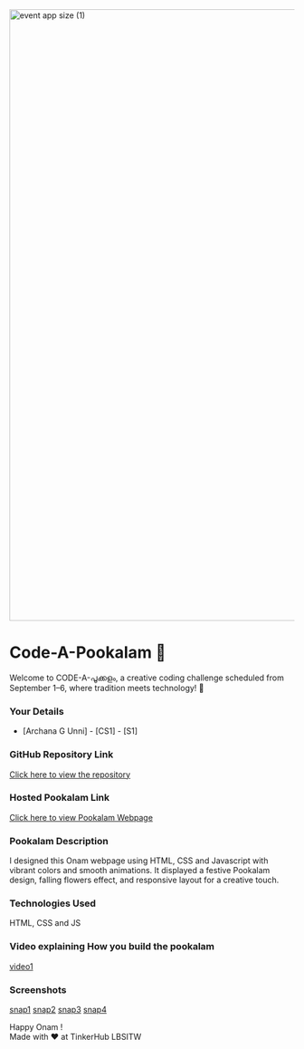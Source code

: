 <img width="1920" height="1080" alt="event app size (1)" src="https://github.com/user-attachments/assets/9c18c1de-1249-41ca-9561-1bc003606551" />

# Code-A-Pookalam 🌸
Welcome to CODE-A-പൂക്കളം, a creative coding challenge scheduled from September 1–6, where tradition meets technology! 🌼


### Your Details
- [Archana G Unni] - [CS1] - [S1]


### GitHub Repository Link
[Click here to view the repository](https://github.com/archanagunni2006-code/Codeapookalam1.git)

### Hosted Pookalam Link
[Click here to view Pookalam Webpage](https://code-a-pookalam-archanagunni-cs1.netlify.app/)




### Pookalam Description
I designed this Onam webpage using HTML, CSS and Javascript with vibrant colors and smooth animations. It displayed a festive Pookalam design, falling flowers effect, and responsive layout for a creative touch.



### Technologies Used 
HTML, CSS and JS


### Video explaining How you build the pookalam
[video1](https://drive.google.com/file/d/1Rb17d0TIwALVibi5m_JrhhmkRdCtJnwD/view?usp=drive_link)



### Screenshots
[snap1](https://drive.google.com/file/d/10s7mqIXH3GE5hxqB1oYhYOSS7Ky7U-uS/view?usp=drive_link)
[snap2](https://drive.google.com/file/d/1VJEeS4y22ALXSqh2mC25UZx4r3_qjX8x/view?usp=drive_link)
[snap3](https://drive.google.com/file/d/1HYIHixHpLpAnyVbzbZBxwwv3HRQ8Z_xC/view?usp=drive_link)
[snap4](https://drive.google.com/file/d/1m8owwjgIZSFH3ulohcczWuiwZ99fbHWk/view?usp=drive_link)



Happy Onam ! <br>
Made with ❤️ at TinkerHub LBSITW
